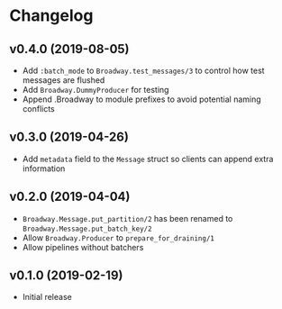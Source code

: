 # Changelog

## v0.4.0 (2019-08-05)

  * Add `:batch_mode` to `Broadway.test_messages/3` to control how test messages are flushed
  * Add `Broadway.DummyProducer` for testing
  * Append .Broadway to module prefixes to avoid potential naming conflicts

## v0.3.0 (2019-04-26)

  * Add `metadata` field to the `Message` struct so clients can append extra information

## v0.2.0 (2019-04-04)

  * `Broadway.Message.put_partition/2` has been renamed to `Broadway.Message.put_batch_key/2`
  * Allow `Broadway.Producer` to `prepare_for_draining/1`
  * Allow pipelines without batchers

## v0.1.0 (2019-02-19)

  * Initial release
